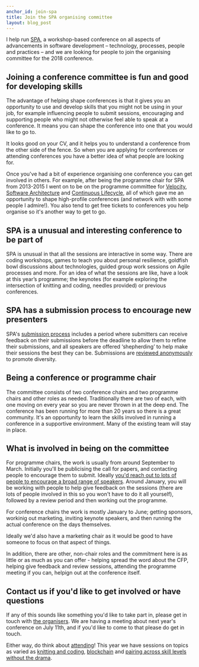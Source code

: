 ```yaml
---
anchor_id: join-spa
title: Join the SPA organising committee
layout: blog_post
---
```


I help run [SPA](http://spaconference.org/), a workshop-based conference on all aspects of advancements in software development – technology, processes, people and practices – and we are looking for people to join the organising committee for the 2018 conference.

## Joining a conference committee is fun and good for developing skills

The advantage of helping shape conferences is that it gives you an opportunity to use and develop skills that you might not be using in your job, for example influencing people to submit sessions, encouraging and supporting people who might not otherwise feel able to speak at a conference. It means you can shape the conference into one that you would like to go to.

It looks good on your CV, and  it helps you to understand a conference from the other side of the fence. So when you are applying for conferences or attending conferences you have a better idea of what people are looking for.

Once you've had a bit of experience organising one conference you can get involved in others. For example, after being the programme chair for SPA from 2013-2015 I went on to be on the programme committee for [Velocity](https://conferences.oreilly.com/velocity/vl-eu), [Software Architecture](https://conferences.oreilly.com/software-architecture/sa-eu) and [Continuous Lifecycle](http://continuouslifecycle.london/), all of which gave me an opportunity to shape high-profile conferences (and network with with some people I admire!). You also tend to get free tickets to conferences you help organise so it's another way to get to go.

## SPA is a unusual and interesting conference to be part of

SPA is unusual in that all the sessions are interactive in some way. There are coding workshops, games to teach you about personal resilience, goldfish bowl discussions about technologies, guided group work sessions on Agile processes and more. For an idea of what the sessions are like, have a look at this year’s programme; the keynotes (for example exploring the intersection of knitting and coding, needles provided) or previous conferences.

## SPA has a submission process to encourage new presenters

SPA's [submission process](http://spaconference.org/spa2017/submission-stages.html) includes a period where submitters can receive feedback on their submissions before the deadline to allow them to refine their submissions, and all speakers are offered ‘shepherding’ to help make their sessions the best they can be. Submissions are [reviewed anonymously](/jfdi/how-anonymity-affected-gender-balance.html) to promote diversity.

## Being a conference or programme chair

The committee consists of two conference chairs and two programme chairs and other roles as needed. Traditionally there are two of each, with one moving on every year so you are never thrown in at the deep end. The conference has been running for more than 20 years so there is a great community. It's an opportunity to learn the skills involved in running a conference in a supportive environment. Many of the existing team will stay in place.

## What is involved in being on the committee

For programme chairs, the work is usually from around September to March. Initially you'll be publicising the call for papers, and contacting people to encourage them to submit. Ideally [you'd reach out to lots of people to encourage a broad range of speakers](jfdi/how-to-get-women-speakers.html). Around January, you will be working with people to help give feedback on the sessions (there are lots of people involved in this so you won't have to do it all yourself), followed by a review period and then working out the programme.

For conference chairs the work is mostly January to June; getting sponsors, workinig out marketing, inviting keynote speakers, and then running the actual conference on the days themselves.

Ideally we'd also have a marketing chair as it would be good to have someone to focus on that aspect of things.

In addition, there are other, non-chair roles and the commitment here is as little or as much as you can offer - helping spread the word about the CFP, helping give feedback and review sessions, attending the programme meeting if you can, helpign out at the conference itself.

## Contact us if you'd like to get involved or have questions

If any of this sounds like something you'd like to take part in, please get in touch with [the organisers](http://spaconference.org/spa2017/organisers.html). We are having a meeting about next year's conference on July 11th, and if you'd like to come to that please do get in touch.

Either way, do think about [attending](http://spaconference.org/spa2017/)! This year we have sessions on topics as varied as [knitting and coding](http://spaconference.org/spa2017/karen-shoop.html), [blockchain](http://spaconference.org/spa2017/sessions/session715.html) and [pairing across skill levels without the drama](http://spaconference.org/spa2017/sessions/session707.html).
